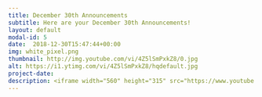 ```yaml
---
title: December 30th Announcements
subtitle: Here are your December 30th Announcements!
layout: default
modal-id: 5 
date:  2018-12-30T15:47:44+00:00
img: white_pixel.png
thumbnail: http://img.youtube.com/vi/4Z5lSmPxkZ8/0.jpg
alt: https://i1.ytimg.com/vi/4Z5lSmPxkZ8/hqdefault.jpg
project-date: 
description: <iframe width="560" height="315" src="https://www.youtube.com/embed/4Z5lSmPxkZ8" frameborder="0" allowfullscreen></iframe> 
---
```

